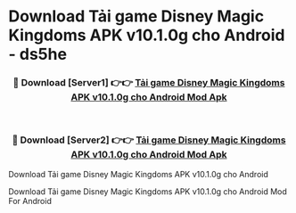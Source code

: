 # Download Tải game Disney Magic Kingdoms APK v10.1.0g cho Android - ds5he


<div align="center">
<h3>🔴 Download [Server1] 👉👉 <a href="https://apk-comot.site?title=Tải_game_Disney_Magic_Kingdoms_APK_v10.1.0g_cho_Android">Tải game Disney Magic Kingdoms APK v10.1.0g cho Android Mod Apk</a></h3><br>
<h3>🔴 Download [Server2] 👉👉 <a href="https://apk-comot.site?title=Tải_game_Disney_Magic_Kingdoms_APK_v10.1.0g_cho_Android">Tải game Disney Magic Kingdoms APK v10.1.0g cho Android Mod Apk</a></h3>
</div>



Download Tải game Disney Magic Kingdoms APK v10.1.0g cho Android 

Download Tải game Disney Magic Kingdoms APK v10.1.0g cho Android Mod For Android